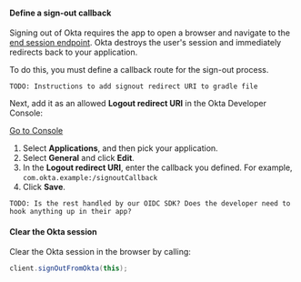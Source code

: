 #### Define a sign-out callback

Signing out of Okta requires the app to open a browser and navigate to the [end session endpoint](https://developer.okta.com/docs/reference/api/oidc/#logout). Okta destroys the user's session and immediately redirects back to your application.

To do this, you must define a callback route for the sign-out process. 

`TODO: Instructions to add signout redirect URI to gradle file`

Next, add it as an allowed **Logout redirect URI** in the Okta Developer Console:

<a href="https://login.okta.com/" target="_blank" class="Button--blue">Go to Console</a>

1. Select **Applications**, and then pick your application.
2. Select **General** and click **Edit**.
3. In the **Logout redirect URI**, enter the callback you defined. For example, `com.okta.example:/signoutCallback`
4. Click **Save**.

`TODO: Is the rest handled by our OIDC SDK? Does the developer need to hook anything up in their app?`

#### Clear the Okta session

Clear the Okta session in the browser by calling:

```java
client.signOutFromOkta(this);
```